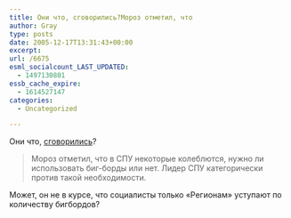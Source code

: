 ```yaml
---
title: Они что, сговорились?Мороз отметил, что
author: Gray
type: posts
date: 2005-12-17T13:31:43+00:00
excerpt:
url: /6675
esml_socialcount_LAST_UPDATED:
  - 1497130801
essb_cache_expire:
  - 1614527147
categories:
  - Uncategorized

---
```








Они что, <a href="http://www.korrespondent.net/main/139512" target="_blank">сговорились</a>?

> Мороз отметил, что в СПУ некоторые колеблются, нужно ли использовать биг-борды или нет. Лидер СПУ категорически против такой необходимости.

Может, он не в курсе, что социалисты только &#171;Регионам&#187; уступают по количеству бигбордов?